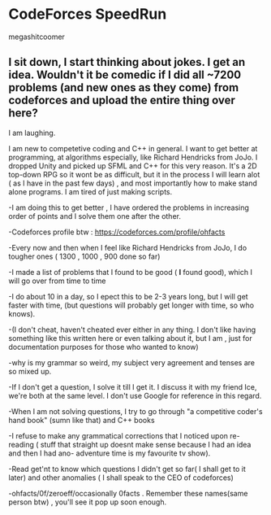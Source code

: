 # CodeForces SpeedRun
megashitcoomer

I sit down, I start thinking about jokes. I get an idea. Wouldn't it be comedic if I did all ~7200 problems (and new ones as they come)  from codeforces and upload the entire thing over here?
---
I am laughing.

I am new to competetive coding and C++ in general. I want to get better at programming, at algorithms especially, like Richard Hendricks from JoJo. I dropped Unity and picked up SFML and C++ for this very reason. It's a 2D top-down RPG so it wont be as difficult, but it in the process I will learn alot ( as I have in the past few days) , and most importantly how to make stand alone programs. I am tired of just making scripts.



-I am doing this to get better , I have ordered the problems in increasing order of points and I solve them one after the other.

-Codeforces profile btw : https://codeforces.com/profile/ohfacts 

-Every now and then when I feel like Richard Hendricks from JoJo, I do tougher ones ( 1300 , 1000 , 900 done so far)

-I made a list of problems that I found to be good ( **I** found good), which I will go over from time to time

-I do about 10 in a day, so I epect this to be 2-3 years long, but I will get faster with time, (but questions will probably get longer with time, so who knows).

-(I don't cheat, haven't cheated ever either in any thing. I don't like having something like this written here or even talking about it, but I am , just for documentation purposes for those who wanted to know)

-why is my grammar so weird, my subject very agreement and tenses are so mixed up.

-If I don't get a question, I solve it till I get it. I discuss it with my friend Ice, we're both at the same level. I don't use Google for reference in this regard.

-When I am not solving questions, I try to go through "a competitive coder's hand book" (sumn like that) and C++ books 

-I refuse to make any grammatical corrections that I noticed upon re-reading ( stuff that straight up doesnt make sense because I had an idea and then I had ano- adventure time is my favourite tv show).

-Read get'nt to know which questions I didn't get so far( I shall get to it later) and other anomalies ( I shall speak to the CEO of codeforces)

-ohfacts/0f/zeroeff/occasionally 0facts . Remember these names(same person btw) , you'll see it pop up soon enough.
